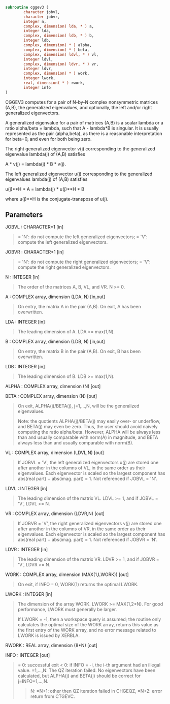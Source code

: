 ```fortran
subroutine cggev3 (
        character jobvl,
        character jobvr,
        integer n,
        complex, dimension( lda, * ) a,
        integer lda,
        complex, dimension( ldb, * ) b,
        integer ldb,
        complex, dimension( * ) alpha,
        complex, dimension( * ) beta,
        complex, dimension( ldvl, * ) vl,
        integer ldvl,
        complex, dimension( ldvr, * ) vr,
        integer ldvr,
        complex, dimension( * ) work,
        integer lwork,
        real, dimension( * ) rwork,
        integer info
)
```

CGGEV3 computes for a pair of N-by-N complex nonsymmetric matrices
(A,B), the generalized eigenvalues, and optionally, the left and/or
right generalized eigenvectors.

A generalized eigenvalue for a pair of matrices (A,B) is a scalar
lambda or a ratio alpha/beta = lambda, such that A - lambda\*B is
singular. It is usually represented as the pair (alpha,beta), as
there is a reasonable interpretation for beta=0, and even for both
being zero.

The right generalized eigenvector v(j) corresponding to the
generalized eigenvalue lambda(j) of (A,B) satisfies

A \* v(j) = lambda(j) \* B \* v(j).

The left generalized eigenvector u(j) corresponding to the
generalized eigenvalues lambda(j) of (A,B) satisfies

u(j)\*\*H \* A = lambda(j) \* u(j)\*\*H \* B

where u(j)\*\*H is the conjugate-transpose of u(j).

## Parameters
JOBVL : CHARACTER\*1 [in]
> = 'N':  do not compute the left generalized eigenvectors;
> = 'V':  compute the left generalized eigenvectors.

JOBVR : CHARACTER\*1 [in]
> = 'N':  do not compute the right generalized eigenvectors;
> = 'V':  compute the right generalized eigenvectors.

N : INTEGER [in]
> The order of the matrices A, B, VL, and VR.  N >= 0.

A : COMPLEX array, dimension (LDA, N) [in,out]
> On entry, the matrix A in the pair (A,B).
> On exit, A has been overwritten.

LDA : INTEGER [in]
> The leading dimension of A.  LDA >= max(1,N).

B : COMPLEX array, dimension (LDB, N) [in,out]
> On entry, the matrix B in the pair (A,B).
> On exit, B has been overwritten.

LDB : INTEGER [in]
> The leading dimension of B.  LDB >= max(1,N).

ALPHA : COMPLEX array, dimension (N) [out]

BETA : COMPLEX array, dimension (N) [out]
> On exit, ALPHA(j)/BETA(j), j=1,...,N, will be the
> generalized eigenvalues.
> 
> Note: the quotients ALPHA(j)/BETA(j) may easily over- or
> underflow, and BETA(j) may even be zero.  Thus, the user
> should avoid naively computing the ratio alpha/beta.
> However, ALPHA will be always less than and usually
> comparable with norm(A) in magnitude, and BETA always less
> than and usually comparable with norm(B).

VL : COMPLEX array, dimension (LDVL,N) [out]
> If JOBVL = 'V', the left generalized eigenvectors u(j) are
> stored one after another in the columns of VL, in the same
> order as their eigenvalues.
> Each eigenvector is scaled so the largest component has
> abs(real part) + abs(imag. part) = 1.
> Not referenced if JOBVL = 'N'.

LDVL : INTEGER [in]
> The leading dimension of the matrix VL. LDVL >= 1, and
> if JOBVL = 'V', LDVL >= N.

VR : COMPLEX array, dimension (LDVR,N) [out]
> If JOBVR = 'V', the right generalized eigenvectors v(j) are
> stored one after another in the columns of VR, in the same
> order as their eigenvalues.
> Each eigenvector is scaled so the largest component has
> abs(real part) + abs(imag. part) = 1.
> Not referenced if JOBVR = 'N'.

LDVR : INTEGER [in]
> The leading dimension of the matrix VR. LDVR >= 1, and
> if JOBVR = 'V', LDVR >= N.

WORK : COMPLEX array, dimension (MAX(1,LWORK)) [out]
> On exit, if INFO = 0, WORK(1) returns the optimal LWORK.

LWORK : INTEGER [in]
> The dimension of the array WORK. LWORK >= MAX(1,2\*N).
> For good performance, LWORK must generally be larger.
> 
> If LWORK = -1, then a workspace query is assumed; the routine
> only calculates the optimal size of the WORK array, returns
> this value as the first entry of the WORK array, and no error
> message related to LWORK is issued by XERBLA.

RWORK : REAL array, dimension (8\*N) [out]

INFO : INTEGER [out]
> = 0:  successful exit
> < 0:  if INFO = -i, the i-th argument had an illegal value.
> =1,...,N:
> The QZ iteration failed.  No eigenvectors have been
> calculated, but ALPHA(j) and BETA(j) should be
> correct for j=INFO+1,...,N.
> > N:  =N+1: other then QZ iteration failed in CHGEQZ,
> =N+2: error return from CTGEVC.
